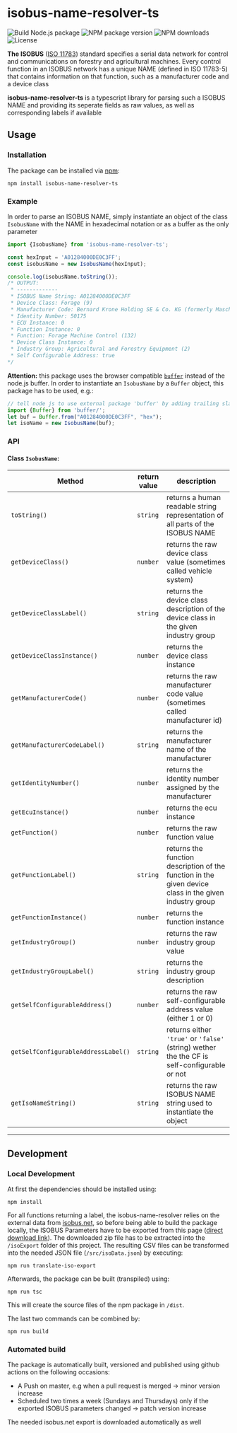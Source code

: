 # isobus-name-resolver-ts

![Build Node.js package](https://github.com/krone-landmaschinen/isobus-name-resolver-ts/workflows/Build%20Node.js%20package/badge.svg) ![NPM package version](https://img.shields.io/npm/v/isobus-name-resolver-ts) ![NPM downloads](https://img.shields.io/npm/dt/isobus-name-resolver-ts) ![License](https://img.shields.io/npm/l/isobus-name-resolver-ts)

**The ISOBUS** ([ISO 11783](https://en.wikipedia.org/wiki/ISO_11783)) standard specifies a serial data network
for control and communications on forestry and agricultural machines. Every control function in an ISOBUS network
has a unique NAME (defined in ISO 11783-5) that contains information on that function, such as a manufacturer code and 
a device class

**isobus-name-resolver-ts** is a typescript library for parsing such a ISOBUS NAME and providing its seperate fields as
raw values, as well as corresponding labels if available


## Usage

### Installation

The package can be installed via [npm](https://www.npmjs.com/package/isobus-name-resolver-ts):
```
npm install isobus-name-resolver-ts
```

### Example

In order to parse an ISOBUS NAME, simply instantiate an object of the class `IsobusName` with the NAME in hexadecimal
notation or as a buffer as the only parameter
```typescript
import {IsobusName} from 'isobus-name-resolver-ts';

const hexInput = 'A01284000DE0C3FF';
const isobusName = new IsobusName(hexInput);

console.log(isobusName.toString());
/* OUTPUT:
 * -------------
 * ISOBUS Name String: A01284000DE0C3FF
 * Device Class: Forage (9)
 * Manufacturer Code: Bernard Krone Holding SE & Co. KG (formerly Maschinenfabrik Bernard Krone GmbH) (111)
 * Identity Number: 50175
 * ECU Instance: 0
 * Function Instance: 0
 * Function: Forage Machine Control (132)
 * Device Class Instance: 0
 * Industry Group: Agricultural and Forestry Equipment (2)
 * Self Configurable Address: true
*/
```
**Attention:** this package uses the browser compatible [`buffer`](https://github.com/feross/buffer) instead of the node.js
buffer. In order to instantiate an `IsobusName` by a `Buffer` object, this package has to be used, e.g.:
```typescript
// tell node js to use external package 'buffer' by adding trailing slash
import {Buffer} from 'buffer/';
let buf = Buffer.from("A01284000DE0C3FF", "hex");
let isoName = new IsobusName(buf);
```

### API

#### Class `IsobusName`:

|   Method                              | return value |        description                                                                                 |
|---------------------------------------|----------|--------------------------------------------------------------------------------------------------------|
|`toString()`                           | `string` | returns a human readable string representation of all parts of the ISOBUS NAME                         |
|`getDeviceClass()`                     | `number` | returns the raw device class value (sometimes called vehicle system)                                   |
|`getDeviceClassLabel()`                | `string` | returns the device class description of the device class in the given industry group                   |
|`getDeviceClassInstance()`             | `number` | returns the device class instance                                                                      |
|`getManufacturerCode()`                | `number` | returns the raw manufacturer code value (sometimes called manufacturer id)                             |
|`getManufacturerCodeLabel()`           | `string` | returns the manufacturer name of the manufacturer                                                      |
|`getIdentityNumber()`                  | `number` | returns the identity number assigned by the manufacturer                                               |
|`getEcuInstance()`                     | `number` | returns the ecu instance                                                                               |
|`getFunction()`                        | `number` | returns the raw function value                                                                         |
|`getFunctionLabel()`                   | `string` | returns the function description of the function in the given device class in the given industry group |
|`getFunctionInstance()`                | `number` | returns the function instance                                                                          |
|`getIndustryGroup()`                   | `number` | returns the raw industry group value                                                                   |
|`getIndustryGroupLabel()`              | `string` | returns the industry group description                                                                 |
|`getSelfConfigurableAddress()`         | `number` | returns the raw self-configurable address value (either 1 or 0)                                        |
|`getSelfConfigurableAddressLabel()`    | `string` | returns either `'true'` or `'false'` (string) wether the the CF is self-configurable or not            |
|`getIsoNameString()`                   | `string` | returns the raw ISOBUS NAME string used to instantiate the object                                      | 


----

## Development

### Local Development

At first the dependencies should be installed using:
```
npm install
```

For all functions returning a label, the isobus-name-resolver relies on the external data from [isobus.net](https://www.isobus.net/isobus/),
so before being able to build the package locally, the ISOBUS Parameters have to be exported from this page ([direct download link](https://www.isobus.net/isobus/attachments/isoExport_csv.zip)).
The downloaded zip file has to be extracted into the `/isoExport` folder of this project. The resulting CSV files
can be transformed into the needed JSON file (`/src/isoData.json`) by executing:
```
npm run translate-iso-export
```

Afterwards, the package can be built (transpiled) using:
```
npm run tsc
```
This will create the source files of the npm package in `/dist`.

The last two commands can be combined by:
```
npm run build
```

### Automated build

The package is automatically built, versioned and published using github actions on the following occasions:
* A Push on master, e.g when a pull request is merged -> minor version increase
* Scheduled two times a week (Sundays and Thursdays) only if the exported ISOBUS parameters changed -> patch version increase

The needed isobus.net export is downloaded automatically as well
